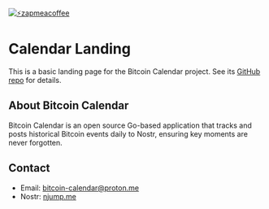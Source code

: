 [![⚡️zapmeacoffee](https://img.shields.io/badge/⚡️zap_-me_a_coffee-ff9500?style=plastic)](https://zapmeacoffee.com/npub1tcalvjvswjh5rwhr3gywmfjzghthexjpddzvlxre9wxfqz4euqys0309hn)  

# Calendar Landing

This is a basic landing page for the Bitcoin Calendar project. See its [GitHub repo](https://github.com/Bitcoin-Calendar/calendar-bot) for details.

## About Bitcoin Calendar

Bitcoin Calendar is an open source Go-based application that tracks and posts historical Bitcoin events daily to Nostr, ensuring key moments are never forgotten.

## Contact

- Email: [bitcoin-calendar@proton.me](mailto:bitcoin-calendar@proton.me)
- Nostr: [njump.me](https://njump.me/npub1tcalvjvswjh5rwhr3gywmfjzghthexjpddzvlxre9wxfqz4euqys0309hn) 
